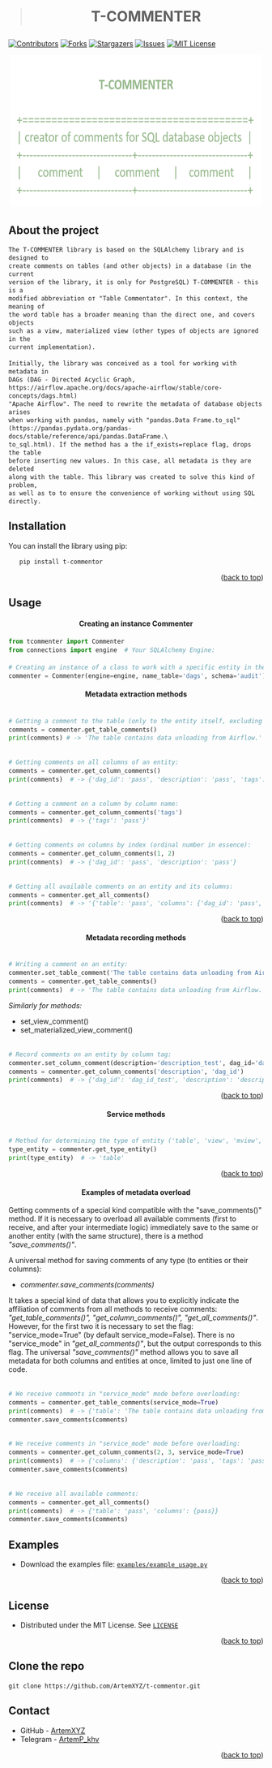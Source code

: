 
<a id="readme-top"></a>





<!-- PROJECT SHIELDS --> 
> # <p align="center">**T-COMMENTER**</p>




[![Contributors][contributors-shield]][contributors-url]
[![Forks][forks-shield]][forks-url]
[![Stargazers][stars-shield]][stars-url]
[![Issues][issues-shield]][issues-url]
[![MIT License][license-shield]][license-url]

<div style="text-align: center;">
    <img src="docs/images/t-commenter.png" style="width: 500px; height: 300px;" alt="LOGO">
</div> 


## About the project

    The T-COMMENTER library is based on the SQLAlchemy library and is designed to 
    create comments on tables (and other objects) in a database (in the current 
    version of the library, it is only for PostgreSQL) T-COMMENTER - this is a 
    modified abbreviation от "Table Commentator". In this context, the meaning of 
    the word table has a broader meaning than the direct one, and covers objects 
    such as a view, materialized view (other types of objects are ignored in the 
    current implementation). 

    Initially, the library was conceived as a tool for working with metadata in 
    DAGs (DAG - Directed Acyclic Graph, 
    https://airflow.apache.org/docs/apache-airflow/stable/core-concepts/dags.html) 
    "Apache Airflow". The need to rewrite the metadata of database objects arises 
    when working with pandas, namely with "pandas.Data Frame.to_sql"
    (https://pandas.pydata.org/pandas-docs/stable/reference/api/pandas.DataFrame.\
    to_sql.html). If the method has a the if_exists=replace flag, drops the table 
    before inserting new values. In this case, all metadata is they are deleted 
    along with the table. This library was created to solve this kind of problem, 
    as well as to to ensure the convenience of working without using SQL directly.


## Installation
You can install the library using pip:
```sh
   pip install t-commentor
```

<p align="right">(<a href="#readme-top">back to top</a>)</p>

## Usage


#### <p align="center">Creating an instance Сommenter</p>

```python
from tcommenter import Сommenter
from connections import engine  # Your SQLAlchemy Engine:

# Creating an instance of a class to work with a specific entity in the database:
commenter = Сommenter(engine=engine, name_table='dags', schema='audit')
```

[//]: # (- Metadata extraction methods:)
#### <p align="center">Metadata extraction methods</p>

```python

# Getting a comment to the table (only to the entity itself, excluding comments to columns):
comments = commenter.get_table_comments() 
print(comments) # -> 'The table contains data unloading from Airflow.'

```


```python

# Getting comments on all columns of an entity:
comments = commenter.get_column_comments()
print(comments)  # -> {'dag_id': 'pass', 'description': 'pass', 'tags': 'pass', pass}

```

```python

# Getting a comment on a column by column name:
comments = commenter.get_column_comments('tags')
print(comments)  # -> {'tags': 'pass'}'

````

```python

# Getting comments on columns by index (ordinal number in essence):
comments = commenter.get_column_comments(1, 2)
print(comments)  # -> {'dag_id': 'pass', 'description': 'pass'}

````
```python

# Getting all available comments on an entity and its columns:
comments = commenter.get_all_comments()
print(comments)  # -> '{'table': 'pass', 'columns': {'dag_id': 'pass', 'description': 'pass', pass}}'

````

<p align="right">(<a href="#readme-top">back to top</a>)</p>

[//]: # (- Metadata recording methods:)
#### <p align="center">Metadata recording methods</p>

```python

# Writing a comment on an entity:
commenter.set_table_comment('The table contains data unloading from Airflow.')
comments = commenter.get_table_comments()
print(comments)  # -> 'The table contains data unloading from Airflow.'

````

*Similarly for methods:*
* set_view_comment() 
* set_materialized_view_comment()

```python

# Record comments on an entity by column tag:
commenter.set_column_comment(description='description_test', dag_id='dag_id_test')
comments = commenter.get_column_comments('description', 'dag_id')
print(comments)  # -> {'dag_id': 'dag_id_test', 'description': 'description_test'}

````

<p align="right">(<a href="#readme-top">back to top</a>)</p>

[//]: # (# -------------------------------Service methods:)
#### <p align="center">Service methods</p>

```python

# Method for determining the type of entity ('table', 'view', 'mview', ...)
type_entity = commenter.get_type_entity()
print(type_entity)  # -> 'table'

````

<p align="right">(<a href="#readme-top">back to top</a>)</p>

[//]: # (# ------------------------------- Examples of metadata overload:)
#### <p align="center">Examples of metadata overload</p>

Getting comments of a special kind compatible with the "save_comments()" method.
If it is necessary to overload all available comments (first to receive, and 
after your intermediate logic) immediately save to the same or another entity 
(with the same structure), there is a method  _"save_comments()"_.

A universal method for saving comments of any type (to entities or their columns):
- _commenter.save_comments(comments)_

It takes a special kind of data that allows you to explicitly indicate the 
affiliation of comments from all methods to receive comments: 
_"get_table_comments()", "get_column_comments()", "get_all_comments()"_.
However, for the first two it is necessary to set the flag: "service_mode=True" 
(by default service_mode=False).
There is no "service_mode" in _"get_all_comments()"_, but the output corresponds 
to this flag. The universal _"save_comments()"_ method allows you to save all 
metadata for both columns and entities at once, limited to just one line of code.

```python

# We receive comments in "service_mode" mode before overloading:
comments = commenter.get_table_comments(service_mode=True)
print(comments)  # -> {'table': 'The table contains data unloading from Airflow.'}
commenter.save_comments(comments)

````

````python

# We receive comments in "service_mode" mode before overloading:
comments = commenter.get_column_comments(2, 3, service_mode=True)
print(comments)  # -> {'columns': {'description': 'pass', 'tags': 'pass'}}
commenter.save_comments(comments)

````

````python

# We receive all available comments:
comments = commenter.get_all_comments()
print(comments)  # -> {'table': 'pass', 'columns': {pass}}
commenter.save_comments(comments)

````


## Examples

 - Download the examples file: [`examples/example_usage.py`][examples-url]

<p align="right">(<a href="#readme-top">back to top</a>)</p>

<!-- LICENSE -->
## License

- Distributed under the MIT License. See [`LICENSE`][license-url]

<p align="right">(<a href="#readme-top">back to top</a>)</p>

## Clone the repo

````
git clone https://github.com/ArtemXYZ/t-commentor.git
````
<!-- CONTACT -->
## Contact

- GitHub - [ArtemXYZ](https://github.com/ArtemXYZ)  
- Telegram - [ArtemP_khv](https://t.me/ArtemP_khv)

<p align="right">(<a href="#readme-top">back to top</a>)</p>

<!-- MARKDOWN LINKS -------------------------------------------->

[contributors-shield]:  https://img.shields.io/github/contributors/ArtemXYZ/t-commentor.svg?style=for-the-badge
[contributors-url]: https://github.com/ArtemXYZ/t-commentor/graphs/contributors
[forks-shield]: https://img.shields.io/github/forks/ArtemXYZ/t-commentor.svg?style=for-the-badge
[forks-url]: https://github.com/ArtemXYZ/t-commentor/network/members
[stars-shield]: https://img.shields.io/github/stars/ArtemXYZ/t-commentor.svg?style=for-the-badge
[stars-url]: https://github.com/ArtemXYZ/t-commentor/stargazers
[issues-shield]: https://img.shields.io/github/issues/ArtemXYZ/t-commentor.svg?style=for-the-badge
[issues-url]: https://github.com/ArtemXYZ/t-commentor/issues

<!-- License -->

[license-shield]: https://img.shields.io/github/license/ArtemXYZ/t-commentor.svg?style=for-the-badge
[license-url]: https://github.com/ArtemXYZ/t-commentor/blob/master/LICENSE


<!-- examples -->

[examples-url]: https://github.com/ArtemXYZ/t-commentor/blob/master/examples/example_usage.py

<!-- MARKDOWN LINKS ----------------------------------------------------->

